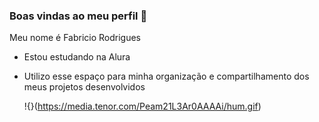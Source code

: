 ### Boas vindas ao meu perfil 🙂

Meu nome é Fabricio Rodrigues 

- Estou estudando na Alura
- Utilizo esse espaço para minha organização e compartilhamento dos meus projetos desenvolvidos

  !{}(https://media.tenor.com/Peam21L3Ar0AAAAi/hum.gif)
